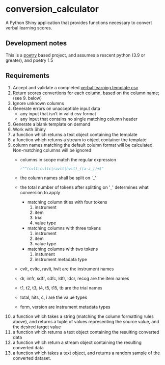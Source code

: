 # conversion_calculator

A Python Shiny application that provides functions necessary to convert verbal learning scores.

## Development notes

This is a [poetry](https://python-poetry.org/) based project, and assumes a rescent python (3.9 or greater), and poetry 1.5

## Requirements

1. Accept and validate a completed [verbal learning template csv](src/conversion_calculator/static/verbal-learning-template.csv)
2. Return scores convertions for each column, based on the column name; (see 9. below)
3. Ignore unknown columns
4. Generate errors on unacceptible input data
   * any input that isn't in valid csv format
   * any input that contains no single matching column header
5. Generate a blank template on demand
6. Work with Shiny
7. a function which returns a text object containing the template
8. a function which returns a stream io object container the template
9. column names matching the default column format will be calculated.  Non-matching columns will be ignored
   * columns in scope match the regular expression 

      ```python
      r"^(cvlt|cvltc|ravlt|hvlt)_([a-z_])+$"
      ```

   * the column names shall be split on '_'
   * the total number of tokens after splitting on '_' determines what conversion to apply
      * matching column titles with four tokens
         1. instrument
         2. item
         3. trial
         4. value type
      * matching columns with three tokens
         1. instrument
         2. item
         3. value type
      * matching columns with two tokens
         1. instument
         2. instrument metadata type
   * cvlt, cvltc, ravlt, hvlt are the instrument names
   * dr, imfr, sdfr, sdfc, ldfr, ldcr, recog are the item names
   * t1, t2, t3, t4, t5, t15, tb are the trial names
   * total, hits, c, i are the value types
   * form, version are instrument metadata types
10. a function which takes a string (matching the column formatting rules above), and returns a tuple of values representing the source value, and the desired target value
11. a function which returns a text object containing the resulting converted data
12. a function which return a stream object containing the resulting converted data
13. a function which takes a text object, and returns a random sample of the converted dataset.